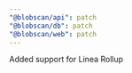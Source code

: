 ```yaml
---
"@blobscan/api": patch
"@blobscan/db": patch
"@blobscan/web": patch
---
```


Added support for Linea Rollup

